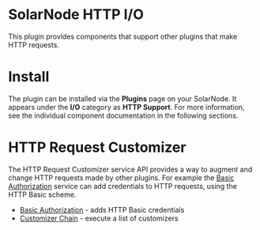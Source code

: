 # SolarNode HTTP I/O

This plugin provides components that support other plugins that make HTTP requests.

# Install

The plugin can be installed via the **Plugins** page on your SolarNode. It appears under the **I/O**
category as **HTTP Support**. For more information, see the individual component documentation in
the following sections.

# HTTP Request Customizer

The HTTP Request Customizer service API provides a way to augment and change HTTP requests made
by other plugins. For example the [Basic Authorization](README-Request-Customizer-Auth-Basic.md)
service can add credentials to HTTP requests, using the HTTP Basic scheme.

 * [Basic Authorization](README-Request-Customizer-Auth-Basic.md) - adds HTTP Basic credentials
 * [Customizer Chain](README-Request-Customizer-Chain.md) - execute a list of customizers

